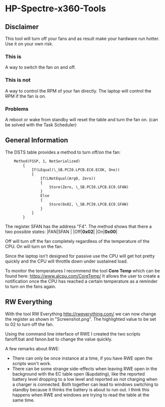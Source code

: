 # HP-Spectre-x360-Tools

## Disclaimer

This tool will turn off your fans and as result make your hardware run hotter. Use it on your own risk.

### This is 
A way to switch the fan on and off.

### This is not
A way to control the RPM of your fan directly. The laptop will control the RPM if the fan is on.

### Problems
A reboot or wake from standby will reset the table and turn the fan on. (can be solved with the Task Scheduler)

## General Information
The DSTS table provides a method to turn off/on the fan:

    	Method(FSSP, 1, NotSerialized)
			{
				If(LEqual(\_SB.PCI0.LPCB.EC0.ECOK, One))
				{
					If(LNotEqual(Arg0, Zero))
					{
						Store(Zero, \_SB.PCI0.LPCB.EC0.SFAN)
					}
					Else
					{
						Store(0x02, \_SB.PCI0.LPCB.EC0.SFAN)
					}
				}
			}
The register SFAN has the address "F4". The method shows that there a two possible states:
|FAN|SFAN |
|Off|**0x02**|
|On|**0x00**|

Off will turn off the fan completely regardless of the temperature of the CPU.
On will turn on the fan. 

Since the laptop isn't designed for passive use the CPU will get hot pretty quickly and the CPU will throttle down under sustained load.

To monitor the temperatures I recommend the tool **Core Temp** which can be found here: https://www.alcpu.com/CoreTemp/
It allows the user to create a notification once the CPU has reached a certain temperature as a reminder to turn on the fans again.

## RW Everything
With the tool RW Everything http://rweverything.com/ we can now change the register as shown in "Screenshot.png". The highlighted value to be set to 02 to turn off the fan.

Using the command line interface of RWE I created the two scripts fanoff.bat and fanon.bat to change the value quickly.

A few remarks about RWE:

 - There can only be once instance at a time, if you have RWE open the scripts won't work.
 - There can be some strange side-effects when leaving RWE open in the background with the EC table open (&updating), like the reported battery level dropping to a low level and reported as not charging when a charger is connected. Both together can lead to windows switching to standby because it thinks the battery is about to run out. I think this happens when RWE and windows are trying to read the table at the same time.
